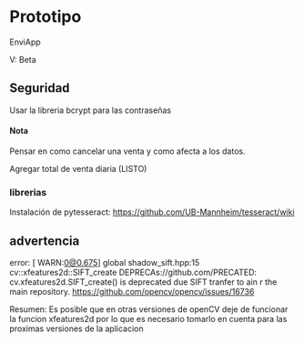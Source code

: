 # Prototipo

EnviApp

V: Beta

## Seguridad 
Usar la libreria bcrypt para las contraseñas

#### Nota
Pensar en como cancelar una venta y como afecta a los datos.

Agregar total de venta diaria   (LISTO)

### librerias

Instalación de pytesseract: https://github.com/UB-Mannheim/tesseract/wiki

## advertencia

error: [ WARN:0@0.675] global shadow_sift.hpp:15 cv::xfeatures2d::SIFT_create DEPRECAs://github.com/PRECATED: cv.xfeatures2d.SIFT_create() is deprecated due SIFT tranfer to ain r
the main repository. https://github.com/opencv/opencv/issues/16736 

Resumen: Es posible que en otras versiones de openCV deje de funcionar la funcion xfeatures2d por lo que es necesario tomarlo en cuenta para las proximas versiones de la aplicacion